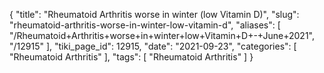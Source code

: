 {
    "title": "Rheumatoid Arthritis worse in winter (low Vitamin D)",
    "slug": "rheumatoid-arthritis-worse-in-winter-low-vitamin-d",
    "aliases": [
        "/Rheumatoid+Arthritis+worse+in+winter+low+Vitamin+D+-+June+2021",
        "/12915"
    ],
    "tiki_page_id": 12915,
    "date": "2021-09-23",
    "categories": [
        "Rheumatoid Arthritis"
    ],
    "tags": [
        "Rheumatoid Arthritis"
    ]
}